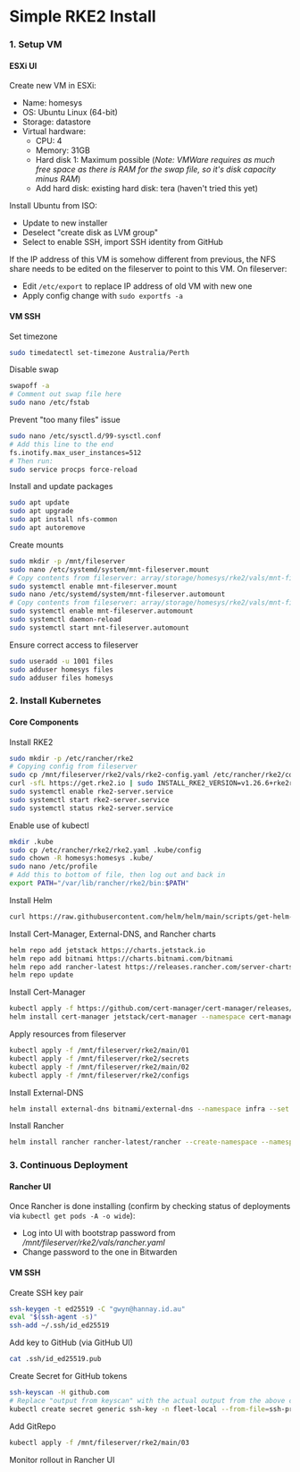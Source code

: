 # Simple RKE2 Install

### 1. Setup VM
#### ESXi UI

Create new VM in ESXi:
- Name: homesys
- OS: Ubuntu Linux (64-bit)
- Storage: datastore
- Virtual hardware:
  - CPU: 4
  - Memory: 31GB
  - Hard disk 1: Maximum possible (*Note: VMWare requires as much free space as there is RAM for the swap file, so it's disk capacity minus RAM*)
  - Add hard disk: existing hard disk: tera (haven't tried this yet)

Install Ubuntu from ISO:
- Update to new installer
- Deselect "create disk as LVM group"
- Select to enable SSH, import SSH identity from GitHub

If the IP address of this VM is somehow different from previous, the NFS share needs to be edited on the fileserver to point to this VM. On fileserver:
- Edit `/etc/export` to replace IP address of old VM with new one
- Apply config change with `sudo exportfs -a`

#### VM SSH

Set timezone
```bash
sudo timedatectl set-timezone Australia/Perth
```

Disable swap
```bash
swapoff -a
# Comment out swap file here
sudo nano /etc/fstab
```

Prevent "too many files" issue
```bash
sudo nano /etc/sysctl.d/99-sysctl.conf
# Add this line to the end
fs.inotify.max_user_instances=512
# Then run:
sudo service procps force-reload
```

Install and update packages
```bash
sudo apt update
sudo apt upgrade
sudo apt install nfs-common
sudo apt autoremove
```

Create mounts
```bash
sudo mkdir -p /mnt/fileserver
sudo nano /etc/systemd/system/mnt-fileserver.mount
# Copy contents from fileserver: array/storage/homesys/rke2/vals/mnt-fileserver.mount
sudo systemctl enable mnt-fileserver.mount
sudo nano /etc/systemd/system/mnt-fileserver.automount
# Copy contents from fileserver: array/storage/homesys/rke2/vals/mnt-fileserver.automount
sudo systemctl enable mnt-fileserver.automount
sudo systemctl daemon-reload
sudo systemctl start mnt-fileserver.automount
```

Ensure correct access to fileserver
```bash
sudo useradd -u 1001 files
sudo adduser homesys files
sudo adduser files homesys
```

### 2. Install Kubernetes
#### Core Components

Install RKE2
```bash
sudo mkdir -p /etc/rancher/rke2
# Copying config from fileserver
sudo cp /mnt/fileserver/rke2/vals/rke2-config.yaml /etc/rancher/rke2/config.yaml
curl -sfL https://get.rke2.io | sudo INSTALL_RKE2_VERSION=v1.26.6+rke2r1 sh -
sudo systemctl enable rke2-server.service
sudo systemctl start rke2-server.service
sudo systemctl status rke2-server.service
```

Enable use of kubectl
```bash
mkdir .kube
sudo cp /etc/rancher/rke2/rke2.yaml .kube/config
sudo chown -R homesys:homesys .kube/
sudo nano /etc/profile
# Add this to bottom of file, then log out and back in
export PATH="/var/lib/rancher/rke2/bin:$PATH"
```

Install Helm
```bash
curl https://raw.githubusercontent.com/helm/helm/main/scripts/get-helm-3 | bash
```

Install Cert-Manager, External-DNS, and Rancher charts
```bash
helm repo add jetstack https://charts.jetstack.io
helm repo add bitnami https://charts.bitnami.com/bitnami
helm repo add rancher-latest https://releases.rancher.com/server-charts/latest
helm repo update
```

Install Cert-Manager
```bash
kubectl apply -f https://github.com/cert-manager/cert-manager/releases/download/v1.12.3/cert-manager.crds.yaml
helm install cert-manager jetstack/cert-manager --namespace cert-manager --create-namespace --version v1.12.3
```

Apply resources from fileserver
```bash
kubectl apply -f /mnt/fileserver/rke2/main/01
kubectl apply -f /mnt/fileserver/rke2/secrets
kubectl apply -f /mnt/fileserver/rke2/main/02
kubectl apply -f /mnt/fileserver/rke2/configs
```

Install External-DNS
```bash
helm install external-dns bitnami/external-dns --namespace infra --set provider=cloudflare --set cloudflare.secretName=provider --set cloudflare.proxied=false --set replicaCount=1
```

Install Rancher
```bash
helm install rancher rancher-latest/rancher --create-namespace --namespace cattle-system -f /mnt/fileserver/rke2/vals/rancher.yaml
```

### 3. Continuous Deployment
#### Rancher UI

Once Rancher is done installing (confirm by checking status of deployments via `kubectl get pods -A -o wide`):
- Log into UI with bootstrap password from */mnt/fileserver/rke2/vals/rancher.yaml*
- Change password to the one in Bitwarden

#### VM SSH

Create SSH key pair
```bash
ssh-keygen -t ed25519 -C "gwyn@hannay.id.au"
eval "$(ssh-agent -s)"
ssh-add ~/.ssh/id_ed25519
```

Add key to GitHub (via GitHub UI)
```bash
cat .ssh/id_ed25519.pub
```

Create Secret for GitHub tokens
```bash
ssh-keyscan -H github.com
# Replace "output from keyscan" with the actual output from the above command, keep the double quotes
kubectl create secret generic ssh-key -n fleet-local --from-file=ssh-privatekey=/home/homesys/.ssh/id_ed25519 --from-literal=known_hosts="output from keyscan" --type=kubernetes.io/ssh-auth
```

Add GitRepo
```bash
kubectl apply -f /mnt/fileserver/rke2/main/03
```

Monitor rollout in Rancher UI
